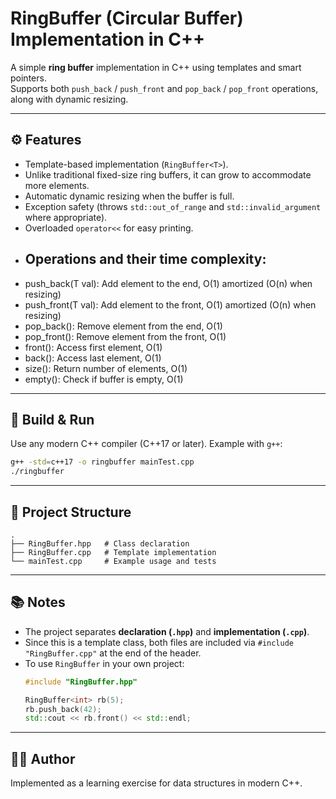 # RingBuffer (Circular Buffer) Implementation in C++

A simple **ring buffer** implementation in C++ using templates and smart pointers.  
Supports both `push_back` / `push_front` and `pop_back` / `pop_front` operations, along with dynamic resizing.

---


## ⚙️ Features
- Template-based implementation (`RingBuffer<T>`).
- Unlike traditional fixed-size ring buffers, it can grow to accommodate more elements.
- Automatic dynamic resizing when the buffer is full.
- Exception safety (throws `std::out_of_range` and `std::invalid_argument` where appropriate).
- Overloaded `operator<<` for easy printing.
- Operations and their time complexity:
  ---
 * push_back(T val): Add element to the end, O(1) amortized (O(n) when resizing)
 * push_front(T val): Add element to the front, O(1) amortized (O(n) when resizing)
 * pop_back(): Remove element from the end, O(1)
 * pop_front(): Remove element from the front, O(1)
 * front(): Access first element, O(1)
 * back(): Access last element, O(1)
 * size(): Return number of elements, O(1)
 * empty(): Check if buffer is empty, O(1)


---

## 🔧 Build & Run

Use any modern C++ compiler (C++17 or later). Example with `g++`:

```bash
g++ -std=c++17 -o ringbuffer mainTest.cpp
./ringbuffer
```
---

## 📂 Project Structure

```
.
├── RingBuffer.hpp   # Class declaration
├── RingBuffer.cpp   # Template implementation
└── mainTest.cpp     # Example usage and tests
```

---

## 📚 Notes
- The project separates **declaration (`.hpp`)** and **implementation (`.cpp`)**.  
- Since this is a template class, both files are included via `#include "RingBuffer.cpp"` at the end of the header.
- To use `RingBuffer` in your own project:
  ```cpp
  #include "RingBuffer.hpp"

  RingBuffer<int> rb(5);
  rb.push_back(42);
  std::cout << rb.front() << std::endl;
  ```

---

## 🧑‍💻 Author
Implemented as a learning exercise for data structures in modern C++.
